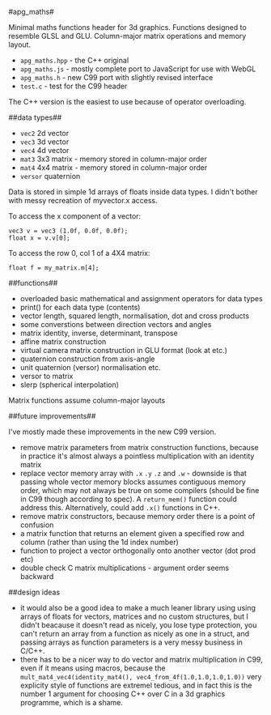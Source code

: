 #apg_maths#

Minimal maths functions header for 3d graphics.
Functions designed to resemble GLSL and GLU.
Column-major matrix operations and memory layout.

* `apg_maths.hpp` - the C++ original
* `apg_maths.js` - mostly complete port to JavaScript for use with WebGL
* `apg_maths.h` - new C99 port with slightly revised interface
* `test.c` - test for the C99 header

The C++ version is the easiest to use because of operator overloading.

##data types##

* `vec2` 2d vector
* `vec3` 3d vector
* `vec4` 4d vector
* `mat3` 3x3 matrix - memory stored in column-major order
* `mat4` 4x4 matrix - memory stored in column-major order
* `versor` quaternion

Data is stored in simple 1d arrays of floats inside data types. I didn't bother
with messy recreation of myvector.x access.

To access the x component of a vector:

    vec3 v = vec3 (1.0f, 0.0f, 0.0f);
    float x = v.v[0];

To access the row 0, col 1 of a 4X4 matrix:

    float f = my_matrix.m[4];

##functions##

* overloaded basic mathematical and assignment operators for data types
* print() for each data type (contents)
* vector length, squared length, normalisation, dot and cross products
* some converstions between direction vectors and angles
* matrix identity, inverse, determinant, transpose
* affine matrix construction
* virtual camera matrix construction in GLU format (look at etc.)
* quaternion construction from axis-angle
* unit quaternion (versor) normalisation etc.
* versor to matrix
* slerp (spherical interpolation)

Matrix functions assume column-major layouts

##future improvements##

I've mostly made these improvements in the new C99 version.

* remove matrix parameters from matrix construction functions, because in
practice it's almost always a pointless multiplication with an identity matrix
* replace vector memory array with `.x` `.y` `.z` and `.w` - downside is that passing
whole vector memory blocks assumes contiguous memory order, which may not
always be true on some compilers (should be fine in C99 though according to spec).
A `return_mem()` function could address this. Alternatively, could add `.x()` functions in C++.
* remove matrix constructors, because memory order there is a point of confusion
* a matrix function that returns an element given a specified row and column
(rather than using the 1d index number)
* function to project a vector orthogonally onto another vector (dot prod etc)
* double check C matrix multiplications - argument order seems backward

##design ideas

* it would also be a good idea to make a much leaner library using using arrays of floats for vectors, matrices and no custom structures, but I didn't beacause it doesn't read as nicely, you lose type protection, you can't return an array from a function as nicely as one in a struct, and passing arrays as function parameters is a very messy business in C/C++.
* there has to be a nicer way to do vector and matrix multiplication in C99, even if it means using macros, because the `mult_mat4_vec4(identity_mat4(), vec4_from_4f(1.0,1.0,1.0,1.0))` very explicity style of functions are extremel tedious, and in fact this is the number 1 argument for choosing C++ over C in a 3d graphics programme, which is a shame.
